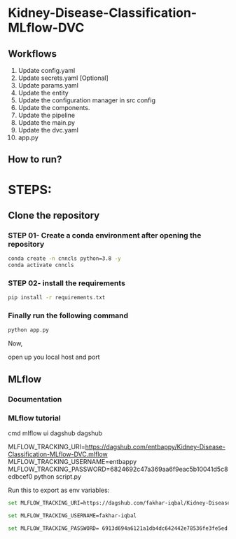 # Kidney-Disease-Classification-MLflow-DVC
## Workflows

1. Update config.yaml
2. Update secrets.yaml [Optional]
3. Update params.yaml
4. Update the entity
5. Update the configuration manager in src config
6. Update the components.
7. Update the pipeline
8. Update the main.py
9. Update the dvc.yaml
10. app.py

## How to run?
# STEPS:
## Clone the repository



### STEP 01- Create a conda environment after opening the repository
```bash
conda create -n cnncls python=3.8 -y
conda activate cnncls
```
### STEP 02- install the requirements
```bash
pip install -r requirements.txt
```
### Finally run the following command
```bash
python app.py
```
Now,

open up you local host and port
## MLflow
### Documentation

### MLflow tutorial

cmd
mlflow ui
dagshub
dagshub

MLFLOW_TRACKING_URI=https://dagshub.com/entbappy/Kidney-Disease-Classification-MLflow-DVC.mlflow
MLFLOW_TRACKING_USERNAME=entbappy
MLFLOW_TRACKING_PASSWORD=6824692c47a369aa6f9eac5b10041d5c8edbcef0
python script.py

Run this to export as env variables:
```bash
set MLFLOW_TRACKING_URI=https://dagshub.com/fakhar-iqbal/Kidney-Disease-Classification-MLFlow-DVC.mlflow

set MLFLOW_TRACKING_USERNAME=fakhar-iqbal 

set MLFLOW_TRACKING_PASSWORD= 6913d694a6121a1db4dc642442e78536fe3fe5ed
```